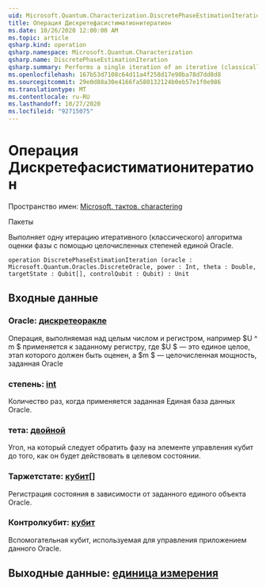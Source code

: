 ```yaml
---
uid: Microsoft.Quantum.Characterization.DiscretePhaseEstimationIteration
title: Операция Дискретефасистиматионитератион
ms.date: 10/26/2020 12:00:00 AM
ms.topic: article
qsharp.kind: operation
qsharp.namespace: Microsoft.Quantum.Characterization
qsharp.name: DiscretePhaseEstimationIteration
qsharp.summary: Performs a single iteration of an iterative (classically-controlled) phase estimation algorithm using integer powers of a unitary oracle.
ms.openlocfilehash: 167b53d7108c64d11a4f258d17e90ba78d7dd8d8
ms.sourcegitcommit: 29e0d88a30e4166fa580132124b0eb57e1f0e986
ms.translationtype: MT
ms.contentlocale: ru-RU
ms.lasthandoff: 10/27/2020
ms.locfileid: "92715075"
---
```

# <a name="discretephaseestimationiteration-operation"></a>Операция Дискретефасистиматионитератион

Пространство имен: [Microsoft. тактов. charactering](xref:Microsoft.Quantum.Characterization)

Пакеты [](https://nuget.org/packages/)


Выполняет одну итерацию итеративного (классического) алгоритма оценки фазы с помощью целочисленных степеней единой Oracle.

```qsharp
operation DiscretePhaseEstimationIteration (oracle : Microsoft.Quantum.Oracles.DiscreteOracle, power : Int, theta : Double, targetState : Qubit[], controlQubit : Qubit) : Unit
```


## <a name="input"></a>Входные данные

### <a name="oracle--discreteoracle"></a>Oracle: [дискретеоракле](xref:Microsoft.Quantum.Oracles.DiscreteOracle)

Операция, выполняемая над целым числом и регистром, например $U ^ m $ применяется к заданному регистру, где $U $ — это единое целое, этап которого должен быть оценен, а $m $ — целочисленная мощность, заданная Oracle


### <a name="power--int"></a>степень: [int](xref:microsoft.quantum.lang-ref.int)

Количество раз, когда применяется заданная Единая база данных Oracle.


### <a name="theta--double"></a>тета: [двойной](xref:microsoft.quantum.lang-ref.double)

Угол, на который следует обратить фазу на элементе управления кубит до того, как он будет действовать в целевом состоянии.


### <a name="targetstate--qubit"></a>Таржетстате: [кубит](xref:microsoft.quantum.lang-ref.qubit)[]

Регистрация состояния в зависимости от заданного единого объекта Oracle.


### <a name="controlqubit--qubit"></a>Контролкубит: [кубит](xref:microsoft.quantum.lang-ref.qubit)

Вспомогательная кубит, используемая для управления приложением данного Oracle.



## <a name="output--unit"></a>Выходные данные: [единица измерения](xref:microsoft.quantum.lang-ref.unit)

